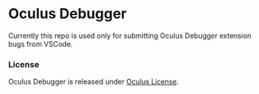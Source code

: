 # Oculus Debugger

Currently this repo is used only for submitting Oculus Debugger extension bugs from VSCode.

### License

Oculus Debugger is released under [Oculus License](./LICENSE.txt).
